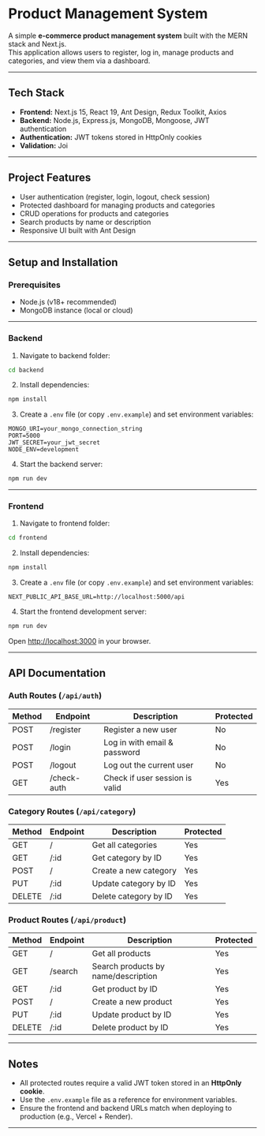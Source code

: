 # Product Management System

A simple **e-commerce product management system** built with the MERN stack and Next.js.  
This application allows users to register, log in, manage products and categories, and view them via a dashboard.

---

## Tech Stack

- **Frontend:** Next.js 15, React 19, Ant Design, Redux Toolkit, Axios  
- **Backend:** Node.js, Express.js, MongoDB, Mongoose, JWT authentication  
- **Authentication:** JWT tokens stored in HttpOnly cookies  
- **Validation:** Joi  

---

## Project Features

- User authentication (register, login, logout, check session)  
- Protected dashboard for managing products and categories  
- CRUD operations for products and categories  
- Search products by name or description  
- Responsive UI built with Ant Design  

---

## Setup and Installation

### Prerequisites

- Node.js (v18+ recommended)  
- MongoDB instance (local or cloud)  

---

### Backend

1. Navigate to backend folder:

```bash
cd backend
```

2. Install dependencies:

```bash
npm install
```

3. Create a `.env` file (or copy `.env.example`) and set environment variables:

```
MONGO_URI=your_mongo_connection_string
PORT=5000
JWT_SECRET=your_jwt_secret
NODE_ENV=development
```

4. Start the backend server:

```bash
npm run dev
```

---

### Frontend

1. Navigate to frontend folder:

```bash
cd frontend
```

2. Install dependencies:

```bash
npm install
```

3. Create a `.env` file (or copy `.env.example`) and set environment variables:

```
NEXT_PUBLIC_API_BASE_URL=http://localhost:5000/api
```

4. Start the frontend development server:

```bash
npm run dev
```

Open [http://localhost:3000](http://localhost:3000) in your browser.

---

## API Documentation

### Auth Routes (`/api/auth`)

| Method | Endpoint    | Description                    | Protected |
| ------ | ----------- | ------------------------------ | --------- |
| POST   | /register   | Register a new user            | No        |
| POST   | /login      | Log in with email & password   | No        |
| POST   | /logout     | Log out the current user       | No        |
| GET    | /check-auth | Check if user session is valid | Yes       |

### Category Routes (`/api/category`)

| Method | Endpoint | Description           | Protected |
| ------ | -------- | --------------------- | --------- |
| GET    | /        | Get all categories    | Yes       |
| GET    | /:id     | Get category by ID    | Yes       |
| POST   | /        | Create a new category | Yes       |
| PUT    | /:id     | Update category by ID | Yes       |
| DELETE | /:id     | Delete category by ID | Yes       |

### Product Routes (`/api/product`)

| Method | Endpoint | Description                         | Protected |
| ------ | -------- | ----------------------------------- | --------- |
| GET    | /        | Get all products                    | Yes       |
| GET    | /search  | Search products by name/description | Yes       |
| GET    | /:id     | Get product by ID                   | Yes       |
| POST   | /        | Create a new product                | Yes       |
| PUT    | /:id     | Update product by ID                | Yes       |
| DELETE | /:id     | Delete product by ID                | Yes       |

---

## Notes

- All protected routes require a valid JWT token stored in an **HttpOnly cookie**.  
- Use the `.env.example` file as a reference for environment variables.  
- Ensure the frontend and backend URLs match when deploying to production (e.g., Vercel + Render).  

---

